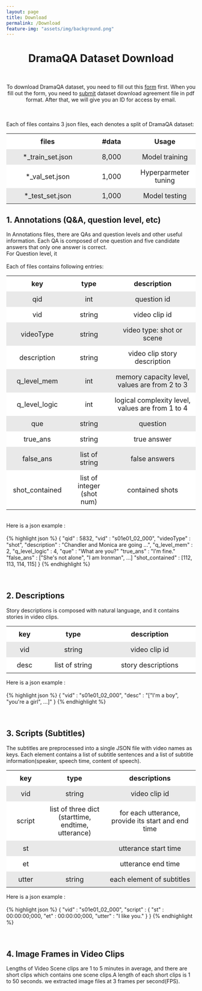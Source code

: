 ```yaml
---
layout: page
title: Download
permalink: /Download
feature-img: "assets/img/background.png"
---
```


<style>
  table {
    width: 100%
  }
  th, td {
    padding: 10px;
    text-align: center;
    font-size: 18px;
  }
  thead tr {
    background-color: #ffffff;
    color: #ffffff;
  }
  tbody tr:nth-child(2n) {
    background-color: #e9e9e9;
  }
  tbody tr:nth-child(2n+1) {
    background-color: #ffffff;
  }
</style>


<div class="download content-container">
  <h1 class = "content-title" style="TEXT-ALIGN: center">
    DramaQA Dataset Download
  </h1> <br />
  <p class = "content-item" style="TEXT-ALIGN: center">
    To download DramaQA dataset, you need to fill out this <a id="download_link" href="https://docs.google.com/forms/d/e/1FAIpQLSdqQTHp6-AiNQijHhcPAPvFV_6TFer06e6aWG1l_jRhRo2E5w/viewform">form</a> first.
    When you fill out the form, you need to <a id="download_link" href="/assets/dramaqa_download_agreement.docx">submit</a> dataset download agreement file in pdf format. After that, we will give you an ID for access by email.
  </p> <br /> <br />
  
  
  <div class = "content-subcontainer">
    <div class="content-item">
      Each of files contains 3 json files, each denotes a split of DramaQA dataset:
      <table> 
        <tr>
          <th style="width: 200px">files</th>
          <th style="width: 100px">#data</th>
          <th stype="width: 300px">Usage</th>
        </tr>
        <tr>
          <td>*_train_set.json</td>
          <td>8,000</td>
          <td>Model training</td>
        </tr>
        <tr>
          <td>*_val_set.json</td>
          <td>1,000</td>
          <td>Hyperparmeter tuning</td>
        </tr>
        <tr>
          <td>*_test_set.json</td>
          <td>1,000</td>
          <td>Model testing</td>
        </tr>   
      </table>
    </div>
    <div class = "content-item">
      <h2 class="content-subtitle">
        1. Annotations (Q&A, question level, etc)
      </h2>
      <p class="description">
        In Annotations files, there are QAs and question levels and other useful information. Each QA is composed of one question and five candidate answers that only one answer is correct.<br>
        For Question level, it <br> <br>
        Each of files contains following entries:
      </p>
        <table>
          <tr>
            <th style="width: 200px">key</th>
            <th style="width: 200px">type</th>
            <th style="width: 600px">description</th>
          </tr>
          <tr>
            <td>qid</td>
            <td>int</td>
            <td>question id</td>
          </tr>
          <tr>
            <td>vid</td>
            <td>string</td>
            <td>video clip id</td>
          </tr>
          <tr>
            <td>videoType</td>
            <td>string</td>
            <td>video type: shot or scene</td>
          </tr>
          <tr>
            <td>description</td>
            <td>string</td>
            <td>video clip story description</td>
          </tr>
          <tr>
            <td>q_level_mem</td>
            <td>int</td>
            <td>memory capacity level, values are from 2 to 3</td>
          </tr>
          <tr>
            <td>q_level_logic</td>
            <td>int</td>
            <td>logical complexity level, values are from 1 to 4</td>
          </tr>
          <tr>
            <td>que</td>
            <td>string</td>
            <td>question</td>
          </tr>
          <tr>
            <td>true_ans</td>
            <td>string</td>
            <td>true answer</td>
          </tr>
          <tr>
            <td>false_ans</td>
            <td>list of string</td>
            <td>false answers</td>
          </tr>
          <tr>
            <td>shot_contained</td>
            <td>list of integer<br>(shot num)</td>
            <td>contained shots</td>
          </tr>                
        </table> <br />
        Here is a json example : <br> <br>
        {% highlight json  %}
            {
              "qid" : 5832,
              "vid" : "s01e01_02_000",
              "videoType" : "shot",
              "description" : "Chandler and Monica are going ...",
              "q_level_mem" : 2,
              "q_level_logic" : 4,
              "que" : "What are you?"
              "true_ans" : "I'm fine."
              "false_ans" : ["She's not alone", "I am Ironman", ...]
              "shot_contained" : [112, 113, 114, 115]
            }
         {% endhighlight %}
    </div> <br /> <br />
    <div class="content-item">
      <h2 class="content-subtitle">
        2. Descriptions
      </h2>
      <p class="description">
        Story descriptions is composed with natural language, and it contains stories in video clips.
      </p>
      <table>
        <tr>
          <th style="width: 100px">key</th>
          <th style="width: 200px">type</th>
          <th style="width: 300px">description</th>
        </tr>
        <tr>
          <td>vid</td>
          <td>string</td>
          <td>video clip id</td>
        </tr>
        <tr>
          <td>desc</td>
          <td>list of string</td>
          <td>story descriptions</td>
        </tr>
      </table>
      Here is a json example : <br> <br>
        {% highlight json  %}
              {
                "vid" : "s01e01_02_000",
                "desc" : "["I'm a boy", "you're a girl", …]"
              }
         {% endhighlight %}
    </div> <br /> <br />
    <div class="content-item">
      <h2 class="content-subtitle">
        3. Scripts (Subtitles)
      </h2>
      <p class="description">
        The subtitles are preprocessed into a single JSON file with video names as keys. Each element contains a list of subtitle sentences and a list of subtitle information(speaker, speech time, content of speech).
      </p>
      <table>
          <tr>
            <th style="width: 200px">key</th>
            <th style="width: 300px">type</th>
            <th style="width: 600px">descriptions</th>
          </tr>
          <tr>
            <td>vid</td>
            <td>string</td>
            <td>video clip id</td>
          </tr>
          <tr>
            <td>script</td>
            <td>list of three dict<br>(starttime, endtime, utterance)</td>
            <td>for each utterance, provide its start and end time</td>
          </tr>
          <tr>
            <td>st</td>
            <td></td>
            <td>utterance start time</td>
          </tr>
          <tr>
            <td>et</td>
            <td></td>
            <td>utterance end time</td>
          </tr>
          <tr>
            <td>utter</td>
            <td>string</td>
            <td>each element of subtitles</td>
          </tr> 
        </table>
        Here is a json example : <br> <br>
          {% highlight json  %}
                {
                  "vid" : "s01e01_02_000",
                  "script" : {
                       "st" : 00:00:00;000,
                       "et" : 00:00:00;000,
                       "utter" : "I like you."
                  }
                }
           {% endhighlight %}
    </div> <br /> <br />
    <div class="content-item">
      <h2 class="content-subtitle">
        4. Image Frames in Video Clips
      </h2>
      <p class="description">
        Lengths of Video Scene clips are 1 to 5 minutes in average, and there are short clips which contains one scene clips.A length of each short clips is 1 to 50 seconds. we extracted image files at 3 frames per second(FPS).
      </p>
    </div>
      
  </div> <br />
  
</div>
